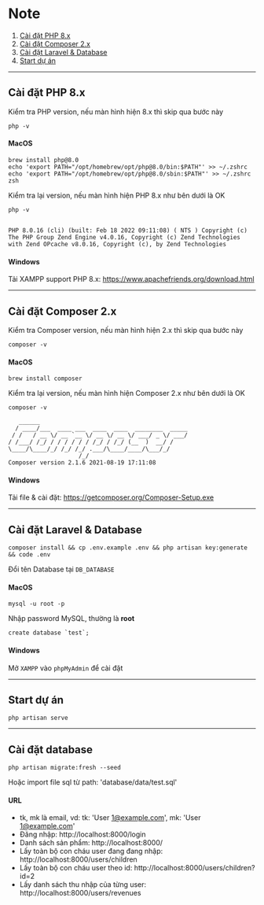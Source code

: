 #  Note

1. [Cài đặt PHP 8.x](#cài-đặt-php-8x)
2. [Cài đặt Composer 2.x](#cài-đặt-composer-2x)
3. [Cài đặt Laravel & Database](#cài-đặt-laravel--database)
4. [Start dự án](#start-dự-án)

----
## Cài đặt PHP 8.x


Kiểm tra PHP version, nếu màn hình hiện 8.x thì skip qua bước này

```
php -v
```

#### MacOS

```
brew install php@8.0
echo 'export PATH="/opt/homebrew/opt/php@8.0/bin:$PATH"' >> ~/.zshrc
echo 'export PATH="/opt/homebrew/opt/php@8.0/sbin:$PATH"' >> ~/.zshrc
zsh
```

Kiểm tra lại version, nếu màn hình hiện PHP 8.x như bên dưới là OK
```
php -v
```
```

PHP 8.0.16 (cli) (built: Feb 18 2022 09:11:08) ( NTS ) Copyright (c) The PHP Group Zend Engine v4.0.16, Copyright (c) Zend Technologies with Zend OPcache v8.0.16, Copyright (c), by Zend Technologies
```

#### Windows
Tải XAMPP support PHP 8.x: https://www.apachefriends.org/download.html


-----

## Cài đặt Composer 2.x

Kiểm tra Composer version, nếu màn hình hiện 2.x thì skip qua bước này

```
composer -v
```

#### MacOS


```
brew install composer
```


Kiểm tra lại version, nếu màn hình hiện Composer 2.x như bên dưới là OK
```
composer -v
```
```
   ______
  / ____/___  ____ ___  ____  ____  ________  _____
 / /   / __ \/ __ `__ \/ __ \/ __ \/ ___/ _ \/ ___/
/ /___/ /_/ / / / / / / /_/ / /_/ (__  )  __/ /
\____/\____/_/ /_/ /_/ .___/\____/____/\___/_/
                    /_/
Composer version 2.1.6 2021-08-19 17:11:08
```

#### Windows
Tải file & cài đặt: https://getcomposer.org/Composer-Setup.exe


----
## Cài đặt Laravel & Database

```
composer install && cp .env.example .env && php artisan key:generate && code .env
```
Đổi tên Database tại `DB_DATABASE`

#### MacOS
```
mysql -u root -p
```
Nhập password MySQL, thường là **root**
```
create database `test`;
```
#### Windows
Mở `XAMPP` vào `phpMyAdmin` để cài đặt


----
## Start dự án
```
php artisan serve
```

----
## Cài đặt database
```
php artisan migrate:fresh --seed
```
Hoặc import file sql từ path: 'database/data/test.sql'

#### URL

- tk, mk là email, vd: tk: 'User 1@example.com', mk: 'User 1@example.com'
- Đăng nhập: http://localhost:8000/login
- Danh sách sản phẩm: http://localhost:8000/
- Lấy toàn bộ con cháu user đang đang nhập: http://localhost:8000/users/children
- Lấy toàn bộ con cháu user theo id: http://localhost:8000/users/children?id=2
- Lấy danh sách thu nhập của từng user: http://localhost:8000/users/revenues


